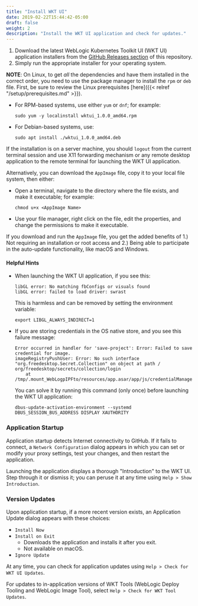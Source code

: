 ```yaml
---
title: "Install WKT UI"
date: 2019-02-22T15:44:42-05:00
draft: false
weight: 2
description: "Install the WKT UI application and check for updates."
---
```


1. Download the latest WebLogic Kubernetes Toolkit UI (WKT UI) application installers from the [GitHub Releases section](https://github.com/oracle/weblogic-toolkit-ui/releases) of this repository.
2. Simply run the appropriate installer for your operating system.


**NOTE**: On Linux, to get _all_ the dependencies and have them installed in the correct order, you need to use the package manager to install the `rpm` or `deb` file. First, be sure to review the Linux prerequisites [here]({{< relref "/setup/prerequisites.md" >}}).

- For RPM-based systems, use either `yum` or `dnf`; for example:
    ```
    sudo yum -y localinstall wktui_1.0.0_amd64.rpm
    ```

- For Debian-based systems, use:
    ```
    sudo apt install ./wktui_1.0.0_amd64.deb
    ```

If the installation is on a server machine, you should `logout` from the current terminal session and use X11 forwarding mechanism or any remote desktop application to the remote terminal for launching the WKT UI application.

Alternatively, you can download the `AppImage` file, copy it to your local file system, then either:
- Open a terminal, navigate to the directory where the file exists, and make it executable; for example:

    `chmod u+x <AppImage Name>`

- Use your file manager, right click on the file, edit the properties, and change the permissions to  make it executable.

If you download and run the `AppImage` file, you get the added benefits of 1.) Not requiring an installation or root access and 2.) Being able to participate in the auto-update functionality, like macOS and Windows.

#### Helpful Hints

- When launching the WKT UI application, if you see this:
    ```
    libGL error: No matching fbConfigs or visuals found
    libGL error: failed to load driver: swrast
    ```
    This is harmless and can be removed by setting the environment variable:

    `export LIBGL_ALWAYS_INDIRECT=1`


- If you are storing credentials in the OS native store, and you see this failure message:
    ```
    Error occurred in handler for 'save-project': Error: Failed to save credential for image.
    imageRegistryPushUser: Error: No such interface "org.freedesktop.Secret.Collection" on object at path /
    org/freedesktop/secrets/collection/login
        at /tmp/.mount_WebLogpIPFto/resources/app.asar/app/js/credentialManager.js:92:32
    ```
    You can solve it by running this command (only once) before launching the WKT UI application:

    `dbus-update-activation-environment --systemd DBUS_SESSION_BUS_ADDRESS DISPLAY XAUTHORITY`

### Application Startup

Application startup detects Internet connectivity to GitHub. If it fails to connect, a `Network Configuration` dialog appears in which you can set or modify your proxy settings, test your changes, and then restart the application.  

Launching the application displays a thorough "Introduction" to the WKT UI. Step through it or dismiss it; you can peruse it at any time using `Help > Show Introduction`.

### Version Updates

Upon application startup, if a more recent version exists, an Application Update dialog appears with these choices:

- `Install Now`
- `Install on Exit`
    - Downloads the application and installs it after you exit.
    - Not available on macOS.
- `Ignore Update`

At any time, you can check for application updates using `Help > Check for WKT UI Updates`.

For updates to in-application versions of WKT Tools (WebLogic Deploy Tooling and WebLogic Image Tool), select `Help > Check for WKT Tool Updates`.
